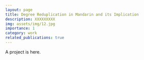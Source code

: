 ```yaml
---
layout: page
title: Degree Reduplication in Mandarin and its Implication
description: XXXXXXXXX
img: assets/img/12.jpg
importance: 1
category: work
related_publications: true
---
```


A project is here.
